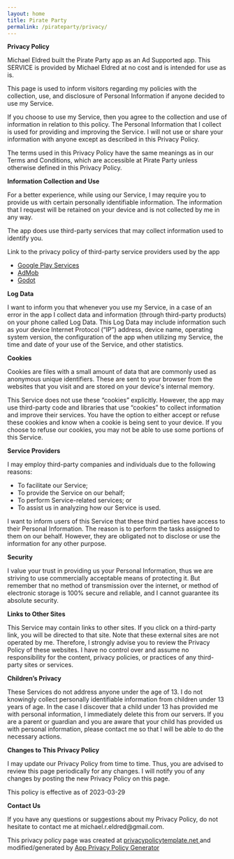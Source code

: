 ```yaml
---
layout: home
title: Pirate Party
permalink: /pirateparty/privacy/
---
```


<strong>Privacy Policy</strong> <p>
Michael Eldred built the Pirate Party app as
an Ad Supported app. This SERVICE is provided by
Michael Eldred at no cost and is intended for use as
is.
</p> <p>
This page is used to inform visitors regarding my
policies with the collection, use, and disclosure of Personal
Information if anyone decided to use my Service.
</p> <p>
If you choose to use my Service, then you agree to
the collection and use of information in relation to this
policy. The Personal Information that I collect is
used for providing and improving the Service. I will not use or share your information with
anyone except as described in this Privacy Policy.
</p> <p>
The terms used in this Privacy Policy have the same meanings
as in our Terms and Conditions, which are accessible at
Pirate Party unless otherwise defined in this Privacy Policy.
</p> <p><strong>Information Collection and Use</strong></p> <p>
For a better experience, while using our Service, I
may require you to provide us with certain personally
identifiable information. The information that
I request will be retained on your device and is not collected by me in any way.
</p> <div><p>
The app does use third-party services that may collect
information used to identify you.
</p> <p>
Link to the privacy policy of third-party service providers used
by the app
</p> <ul><li><a href="https://www.google.com/policies/privacy/" target="_blank" rel="noopener noreferrer">Google Play Services</a></li><li><a href="https://support.google.com/admob/answer/6128543?hl=en" target="_blank" rel="noopener noreferrer">AdMob</a></li><!----><!----><!----><!----><!----><!----><!----><!----><!----><!----><!----><!----><!----><!----><!----><!----><!----><!----><!----><!----><!----><!----><li><a href="https://godotengine.org/privacy-policy" target="_blank" rel="noopener noreferrer">Godot</a></li><!----><!----><!----></ul></div> <p><strong>Log Data</strong></p> <p>
I want to inform you that whenever you
use my Service, in a case of an error in the app
I collect data and information (through third-party
products) on your phone called Log Data. This Log Data may
include information such as your device Internet Protocol
(“IP”) address, device name, operating system version, the
configuration of the app when utilizing my Service,
the time and date of your use of the Service, and other
statistics.
</p> <p><strong>Cookies</strong></p> <p>
Cookies are files with a small amount of data that are
commonly used as anonymous unique identifiers. These are sent
to your browser from the websites that you visit and are
stored on your device's internal memory.
</p> <p>
This Service does not use these “cookies” explicitly. However,
the app may use third-party code and libraries that use
“cookies” to collect information and improve their services.
You have the option to either accept or refuse these cookies
and know when a cookie is being sent to your device. If you
choose to refuse our cookies, you may not be able to use some
portions of this Service.
</p> <p><strong>Service Providers</strong></p> <p>
I may employ third-party companies and
individuals due to the following reasons:
</p> <ul><li>To facilitate our Service;</li> <li>To provide the Service on our behalf;</li> <li>To perform Service-related services; or</li> <li>To assist us in analyzing how our Service is used.</li></ul> <p>
I want to inform users of this Service
that these third parties have access to their Personal
Information. The reason is to perform the tasks assigned to
them on our behalf. However, they are obligated not to
disclose or use the information for any other purpose.
</p> <p><strong>Security</strong></p> <p>
I value your trust in providing us your
Personal Information, thus we are striving to use commercially
acceptable means of protecting it. But remember that no method
of transmission over the internet, or method of electronic
storage is 100% secure and reliable, and I cannot
guarantee its absolute security.
</p> <p><strong>Links to Other Sites</strong></p> <p>
This Service may contain links to other sites. If you click on
a third-party link, you will be directed to that site. Note
that these external sites are not operated by me.
Therefore, I strongly advise you to review the
Privacy Policy of these websites. I have
no control over and assume no responsibility for the content,
privacy policies, or practices of any third-party sites or
services.
</p> <p><strong>Children’s Privacy</strong></p> <div><p>
These Services do not address anyone under the age of 13.
I do not knowingly collect personally
identifiable information from children under 13 years of age. In the case
I discover that a child under 13 has provided
me with personal information, I immediately
delete this from our servers. If you are a parent or guardian
and you are aware that your child has provided us with
personal information, please contact me so that
I will be able to do the necessary actions.
</p></div> <!----> <p><strong>Changes to This Privacy Policy</strong></p> <p>
I may update our Privacy Policy from
time to time. Thus, you are advised to review this page
periodically for any changes. I will
notify you of any changes by posting the new Privacy Policy on
this page.
</p> <p>This policy is effective as of 2023-03-29</p> <p><strong>Contact Us</strong></p> <p>
If you have any questions or suggestions about my
Privacy Policy, do not hesitate to contact me at michael.r.eldred@gmail.com.
</p> <p>This privacy policy page was created at <a href="https://privacypolicytemplate.net" target="_blank" rel="noopener noreferrer">privacypolicytemplate.net </a>and modified/generated by <a href="https://app-privacy-policy-generator.nisrulz.com/" target="_blank" rel="noopener noreferrer">App Privacy Policy Generator</a></p>